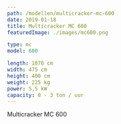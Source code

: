 ```yaml
---
path: /modellen/multicracker-mc-600
date: 2019-01-18
title: Multicracker MC 600
featuredImage: ./images/mc600.png

type: mc
model: 600

length: 1070 cm 
width: 475 cm
height: 400 cm
weight: 225 kg
power: 5,5 kW
capacity: 0 - 3 ton / uur
---
```

Multicracker MC 600